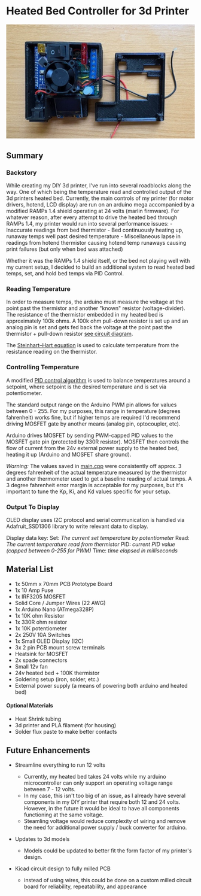 # Heated Bed Controller for 3d Printer

![heated bed controller](heated_bed_controller_top_view.JPG)

## Summary

### Backstory


  While creating my DIY 3d printer, I've run into several roadblocks along the way. One of which being the temperature read and controlled output of the 3d printers heated bed. Currently, the main controls of my printer (for motor drivers, hotend, LCD display) are run on an arduino mega accompanied by a modified RAMPs 1.4 shield operating at 24 volts (marlin firmware). For whatever reason, after every attempt to drive the heated bed through RAMPs 1.4, my printer would run into several performance issues:
    - Inaccurate readings from bed thermistor
    - Bed continuously heating up, runaway temps well past desired temperature
    - Miscellaneous lapse in readings from hotend thermistor causing hotend temp runaways causing print failures (but only when bed was attached)


  Whether it was the RAMPs 1.4 shield itself, or the bed not playing well with my current setup, I decided to build an additional system to read heated bed temps, set, and hold bed temps via PID Control.


### Reading Temperature


  In order to measure temps, the arduino must measure the voltage at the point past the thermistor and another "known" resistor (voltage-divider). The resistance of the thermistor embedded in my heated bed is approximately 100k ohms. A 100k ohm pull-down resistor is set up and an analog pin is set and gets fed back the voltage at the point past the thermistor + pull-down resistor [see circuit diagram](Circuit_Diagram_Link_Here).


  The [Steinhart–Hart equation](https://en.wikipedia.org/wiki/Steinhart%E2%80%93Hart_equation) is used to calculate temperature from the resistance reading on the thermistor.


### Controlling Temperature


  A modified [PID control algorithm](https://en.wikipedia.org/wiki/Proportional%E2%80%93integral%E2%80%93derivative_controller) is used to balance temperatures around a setpoint, where setpoint is the desired temperature and is set via potentiometer.


  The standard output range on the Arduino PWM pin allows for values between 0 - 255. For my purposes, this range in temperature (degrees fahrenheit) works fine, but if higher temps are required I'd recommend driving MOSFET gate by another means (analog pin, optocoupler, etc).


  Arduino drives MOSFET by sending PWM-capped PID values to the MOSFET gate pin (protected by 330R resistor). MOSFET then controls the flow of current from the 24v external power supply to the heated bed, heating it up (Arduino and MOSFET share ground).


  *Warning:* The values saved in [main.cpp](https://github.com/Morfeam/HeatedBed/blob/main/src/main.cpp) were consistently off approx. 3 degrees fahrenheit of the actual temperature measured by the thermistor and another thermometer used to get a baseline reading of actual temps. A 3 degree fahrenheit error margin is acceptable for my purposes, but it's important to tune the Kp, Ki, and Kd values specific for your setup.


### Output To Display


  OLED display uses I2C protocol and serial communication is handled via Adafruit_SSD1306 library to write relevant data to display.


  Display data key:
  Set: *The current set temperature by potentiometer*
  Read: *The current temperature read from thermistor*
  PiD: *current PID value (capped between 0-255 for PWM)*
  Time: *time elapsed in milliseconds*


## Material List


- 1x 50mm x 70mm PCB Prototype Board
- 1x 10 Amp Fuse
- 1x IRF3205 MOSFET
- Solid Core / Jumper Wires (22 AWG)
- 1x Arduino Nano (ATmega328P)
- 1x 10K ohm Resistor
- 1x 330R ohm resistor
- 1x 10K potentiometer
- 2x 250V 10A Switches
- 1x Small OLED Display (I2C)
- 3x 2 pin PCB mount screw terminals
- Heatsink for MOSFET
- 2x spade connectors
- Small 12v fan
- 24v heated bed + 100K thermistor
- Soldering setup (iron, solder, etc.)
- External power supply (a means of powering both arduino and heated bed)


#### Optional Materials


- Heat Shrink tubing
- 3d printer and PLA filament (for housing)
- Solder flux paste to make better contacts


## Future Enhancements


- Streamline everything to run 12 volts
  - Currently, my heated bed takes 24 volts while my arduino microcontroller can only support an operating voltage range between 7 - 12 volts.
  - In my case, this isn't too big of an issue, as I already have several components in my DIY printer that require both 12 and 24 volts. However, in the future it would be ideal to have all components functioning at the same voltage.
  - Steamling voltage would reduce complexity of wiring and remove the need for additional power supply / buck converter for arduino.


- Updates to 3d models
  - Models could be updated to better fit the form factor of my printer's design.


- Kicad circuit design to fully milled PCB
    - instead of using wires, this could be done on a custom milled circuit board for reliability, repeatability, and appearance
